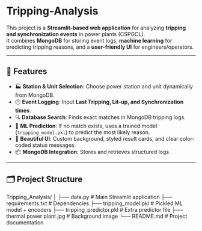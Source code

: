 # Tripping-Analysis

This project is a **Streamlit-based web application** for analyzing **tripping and synchronization events** in power plants (CSPGCL).  
It combines **MongoDB** for storing event logs, **machine learning** for predicting tripping reasons, and a **user-friendly UI** for engineers/operators.

---

## 🚀 Features
- 🏭 **Station & Unit Selection**: Choose power station and unit dynamically from MongoDB.  
- 🕒 **Event Logging**: Input **Last Tripping, Lit-up, and Synchronization times**.  
- 🔍 **Database Search**: Finds exact matches in MongoDB tripping logs.  
- 🤖 **ML Prediction**: If no match exists, uses a trained model (`tripping_model.pkl`) to predict the most likely reason.  
- 🎨 **Beautiful UI**: Custom background, styled result cards, and clear color-coded status messages.  
- 📦 **MongoDB Integration**: Stores and retrieves structured logs.  

---

## 🗂️ Project Structure
Tripping_Analysis/
│
├── data.py # Main Streamlit application
├── requirements.txt # Dependencies
├── tripping_model.pkl # Pickled ML model + encoders
├── tripping_predictor.pkl # Extra predictor file
├── thermal power plant.jpg # Background image
└── README.md # Project documentation
